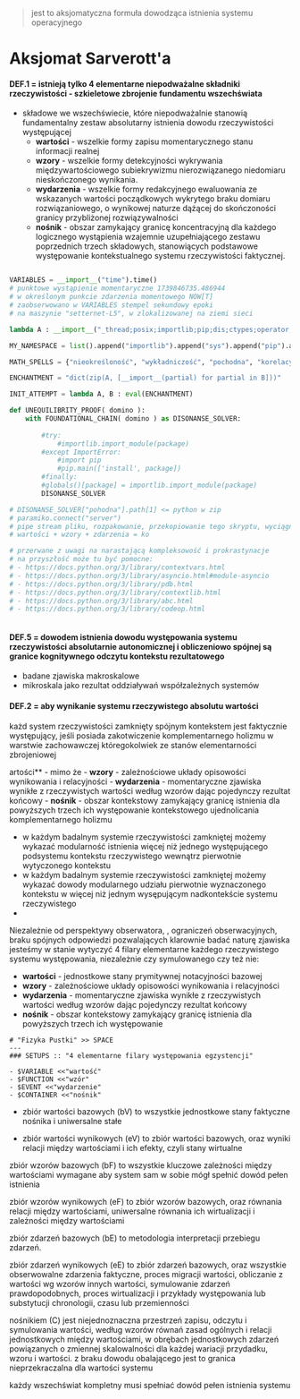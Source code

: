 > jest to aksjomatyczna formuła dowodząca istnienia systemu operacyjnego

# Aksjomat Sarverott'a


#### DEF.1 = istnieją tylko 4 elementarne niepodważalne składniki rzeczywistości - szkieletowe zbrojenie fundamentu wszechświata
 
-  składowe  we wszechświecie, które niepodważalnie stanowią fundamentalny zestaw absolutarny istnienia dowodu rzeczywistości występującej
	- **wartości** - wszelkie formy zapisu momentarycznego stanu informacji realnej
	- **wzory** - wszelkie formy detekcyjności wykrywania międzywartościowego subiekrywizmu nierozwiązanego niedomiaru nieskończonego wynikania.
	- **wydarzenia** - wszelkie formy redakcyjnego ewaluowania ze wskazanych wartości począdkowych wykrytego braku domiaru rozwiązaniowego, o wynikowej naturze dążącej do skończoności granicy przybliżonej rozwiązywalności 
	- **nośnik** - obszar zamykający granicę koncentracyjną dla każdego logicznego wystąpienia wzajemnie uzupełniającego zestawu poprzednich trzech składowych, stanowiących podstawowe występowanie kontekstualnego systemu rzeczywistości faktycznej.

```python

VARIABLES = __import__("time").time()
# punktowe wystąpienie momentaryczne 1739846735.486944 
# w określonym punkcie zdarzenia momentowego NOW[T]
# zaobserwowano w VARIABLES stempel sekundowy epoki
# na maszynie "setternet-L5", w zlokalizowanej na ziemi sieci

lambda A : __import__("_thread;posix;importlib;pip;dis;ctypes;operator;mmap;socket;ast;code;codeop;fcntl;pty;tempfile;pdb;venv;io;os;sys;pkgutil;re;winreg;msvcrt;xml".split(",")[A])

MY_NAMESPACE = list().append("importlib").append("sys").append("pip").append("paramiko")

MATH_SPELLS = {"nieokreśloność", "wykładniczość", "pochodna", "korelacyjność"}

ENCHANTMENT = "dict(zip(A, [__import__(partial) for partial in B]))"

INIT_ATTEMPT = lambda A, B : eval(ENCHANTMENT)

def UNEQUILIBRITY_PROOF( domino ):
	with FOUNDATIONAL_CHAIN( domino ) as DISONANSE_SOLVER:
		
		#try:
	        #importlib.import_module(package)
	    #except ImportError:
	        #import pip
	        #pip.main(['install', package])
	    #finally:
        #globals()[package] = importlib.import_module(package)
		DISONANSE_SOLVER

# DISONANSE_SOLVER["pohodna"].path[1] <= python w zip
# paramiko.connect("server") 
# pipe stream pliku, rozpakowanie, przekopiowanie tego skryptu, wyciągnięcie VARIABLES
# wartości + wzory + zdarzenia = ko

# przerwane z uwagi na narastającą kompleksowość i prokrastynacje
# na przyszłość może tu być pomocne: 
# - https://docs.python.org/3/library/contextvars.html
# - https://docs.python.org/3/library/asyncio.html#module-asyncio
# - https://docs.python.org/3/library/pdb.html
# - https://docs.python.org/3/library/contextlib.html
# - https://docs.python.org/3/library/abc.html
# - https://docs.python.org/3/library/codeop.html



```


#### DEF.5 = dowodem istnienia dowodu występowania systemu rzeczywistości absolutarnie autonomicznej i obliczeniowo spójnej są granice kognitywnego odczytu kontekstu rezultatowego
- badane zjawiska makroskalowe
- mikroskala jako rezultat oddziaływań współzależnych systemów

#### DEF.2 = aby wynikanie systemu rzeczywistego absolutu  wartości 








każd system rzeczywistości zamknięty spójnym kontekstem jest faktycznie występujący, jeśli posiada zakotwiczenie komplementarnego holizmu w warstwie zachowawczej któregokolwiek ze stanów elementarności zbrojeniowej


artości** - mimo że 
	- **wzory** - zależnościowe układy opisowości wynikowania i relacyjności
	- **wydarzenia** - momentaryczne zjawiska wynikłe z rzeczywistych wartości według wzorów dając pojedynczy rezultat końcowy
	- **nośnik** - obszar kontekstowy zamykający granicę istnienia dla powyższych trzech ich występowanie  kontekstowego ujednolicania komplementarnego holizmu 
- w każdym badalnym systemie rzeczywistości zamkniętej możemy wykazać modularność istnienia więcej niż jednego występującego podsystemu kontekstu rzeczywistego wewnątrz pierwotnie wytyczonego kontekstu
- w każdym badalnym systemie rzeczywistości zamkniętej możemy wykazać dowody modularnego udziału pierwotnie wyznaczonego kontekstu w więcej niż jednym wysępującym nadkontekście systemu rzeczywistego
- 
Niezależnie od perspektywy obserwatora, , ograniczeń obserwacyjnych, braku spójnych odpowiedzi pozwalających klarownie badać naturę zjawiska jesteśmy w stanie wytyczyć 4 filary elementarne każdego rzeczywistego systemu występowania, niezależnie czy symulowanego czy też nie:
- **wartości** - jednostkowe stany prymitywnej notacyjności bazowej
- **wzory** - zależnościowe układy opisowości wynikowania i relacyjności
- **wydarzenia** - momentaryczne zjawiska wynikłe z rzeczywistych wartości według wzorów dając pojedynczy rezultat końcowy
- **nośnik** - obszar kontekstowy zamykający granicę istnienia dla powyższych trzech ich występowanie 

```omnimath
# "Fizyka Pustki" >> SPACE
---
### SETUPS :: "4 elementarne filary występowania egzystencji"

- $VARIABLE <<"wartość"
- $FUNCTION <<"wzór"
- $EVENT <<"wydarzenie"
- $CONTAINER <<"nośnik"

```

- zbiór wartości bazowych (bV) to wszystkie jednostkowe stany faktyczne nośnika i uniwersalne stałe

- zbiór wartości wynikowych (eV) to zbiór wartości bazowych, oraz wyniki relacji między wartościami i ich efekty, czyli stany wirtualne

zbiór wzorów bazowych (bF) to wszystkie kluczowe zależności między wartościami wymagane aby system sam w sobie mógł spełnić dowód pełen istnienia

zbiór wzorów wynikowych (eF) to zbiór wzorów bazowych, oraz równania relacji między wartościami, uniwersalne równania ich wirtualizacji i zależności między wartościami

zbiór zdarzeń bazowych (bE) to metodologia interpretacji przebiegu zdarzeń.

zbiór zdarzeń wynikowych (eE) to zbiór zdarzeń bazowych, oraz wszystkie obserwowalne zdarzenia faktyczne, proces migracji wartości, obliczanie z wartości wg wzorów innych wartości, symulowanie zdarzeń prawdopodobnych, proces wirtualizacji i przykłady występowania lub substytucji chronologii, czasu lub przemienności

nośnikiem (C) jest niejednoznaczna przestrzeń zapisu, odczytu i symulowania wartości, według wzorów równań zasad ogólnych i relacji jednostkowych między wartościami, w obrębach jednostkowych zdarzeń powiązanych o zmiennej skalowalności dla każdej wariacji przydadku, wzoru i wartości. z braku dowodu obalającego jest to granica nieprzekraczalna dla wartości systemu

każdy wszechświat kompletny musi spełniać dowód pełen istnienia systemu
